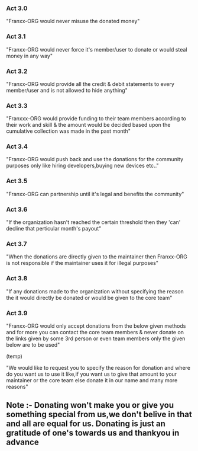 ### Act 3.0

<p>
"Franxx-ORG would never misuse the donated money"
</p>

### Act 3.1

<p>
"Franxx-ORG would never force it's member/user to donate or would steal money in any way"
</p>

### Act 3.2

<p>
"Franxx-ORG would provide all the credit & debit statements to every member/user and is not allowed to hide anything"
</p>

### Act 3.3

<p>
"Franxxx-ORG would provide funding to their team members according to their work and skill & the amount would be decided based upon the cumulative collection was made in the past month"
</p>

### Act 3.4

<p>
"Franxx-ORG would push back and use the donations for the community purposes only like hiring developers,buying new devices etc.."
</p>

### Act 3.5

<p>
"Franxx-ORG can partnership until it's legal and benefits the community"
</p>

### Act 3.6

<p>
"If the organization hasn't reached the certain threshold then they 'can' decline that perticular month's payout"
</p>

### Act 3.7

<p>
"When the donations are directly given to the maintainer then Franxx-ORG is not responsible if the maintainer uses it for illegal purposes"
</p>

### Act 3.8 

<p>
"If any donations made to the organization without specifying the reason the it would directly be donated or would be given to the core team"
</p>

### Act 3.9

<p>
"Franxx-ORG would only accept donations from the below given methods and for more you can contact the core team members & never donate on the links given by some 3rd person or even team members only the given below are to be used"
</p>

(temp)


<p>
"We would like to request you to specify the reason for donation and where do you want us to use it like,if you want us to give that amount to your maintainer or the core team else donate it in our name and many more reasons"
</p>

## Note :- Donating won't make you or give you something special from us,we don't belive in that and all are equal for us. Donating is just an gratitude of one's towards us and thankyou in advance

